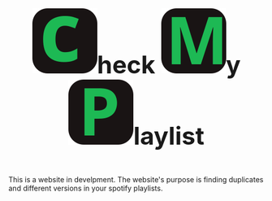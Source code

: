 <h4 align="center">  
  <font size="65" align="center" style="vertical-align: middle;"> 
  


![](public/check.svg)heck ![](public/my.svg)y ![](public/playlist.svg)laylist

  </font>
</h4>

This is a website in develpment.
The website's purpose is finding duplicates and different versions in your spotify playlists.
